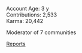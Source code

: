 Account Age: 3 y                                                     
Contributions: 2,533                                               
Karma: 20,442                                                          

Moderator of 7 communities

[Reports](/Reporters/AngryDesertPhrog)
